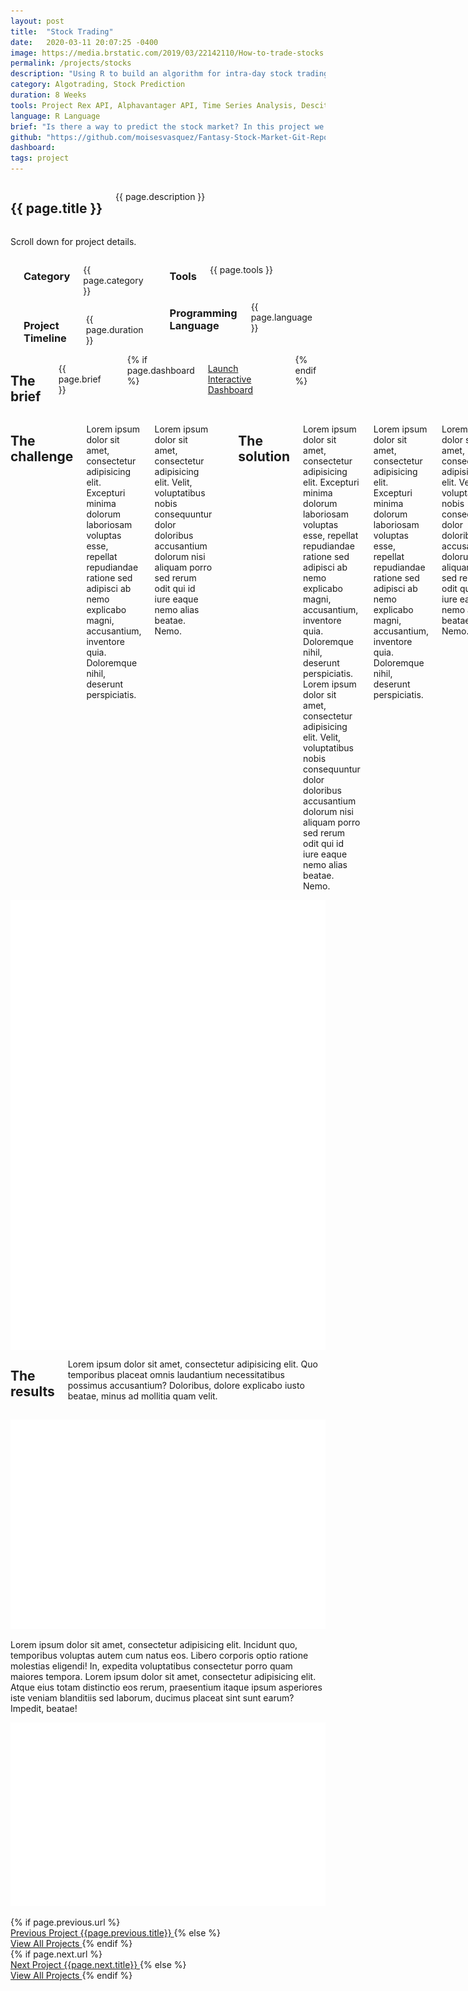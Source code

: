 ```yaml
---
layout: post
title:  "Stock Trading"
date:   2020-03-11 20:07:25 -0400
image: https://media.brstatic.com/2019/03/22142110/How-to-trade-stocks.jpg
permalink: /projects/stocks
description: "Using R to build an algorithm for intra-day stock trading."
category: Algotrading, Stock Prediction
duration: 8 Weeks
tools: Project Rex API, Alphavantager API, Time Series Analysis, Descition Tree
language: R Language
brief: "Is there a way to predict the stock market? In this project we attempted to do so as part of a Fantasy Stock competition. Using prediction models and machine learning algorithms, my team and I where able to accurately predict and make more than 250 successful buy/sell decisions each day of the competition."
github: "https://github.com/moisesvasquez/Fantasy-Stock-Market-Git-Repo"
dashboard:
tags: project
---
```

<div class="case-header">
  <div class="media-wrapper">
    <div class="case-header-image" style="background: linear-gradient(rgba(97,97,97,.6), rgba(97,97,97,.6)), url({{page.image}}) center center no-repeat;background-size: cover;"></div>
    <div class="image-overlay"></div>
  </div>
    <div class="case-title">
      <div class="row">
          <div class="large-8 columns">
            <h2>{{ page.title }} </h2>
            <p>{{ page.description }}</p>
          </div>
      </div>
    </div>
  <p class="action-hint">
    <span class="scroll-down">
      Scroll down for project details.
      <i class="icon-arrows-slim-down"></i>
    </span>
  </p>
</div>
<div class="case-study-content">
    <div class="full">
        <div class="large-6 columns">
          <div class="row">
            <div class="large-5 columns">
              <div class="spacing"></div>
              <h3 class="meta-title">Category</h3>
              <p class="meta-data">{{ page.category }}</p>
            </div>
            <div class="large-7 columns">
              <div class="spacing"></div>
              <h3 class="meta-title">Project Timeline</h3>
              <p class="meta-data">{{ page.duration }}</p>
            </div>
          </div>
          <div class="spacing"></div>
          <div class="row">
            <div class="large-5 columns">
              <h3 class="meta-title">Tools</h3>
              <p class="meta-data">{{ page.tools }}</p>
            </div>
            <div class="large-7 columns">
              <h3 class="meta-title">Programming Language</h3>
              <p class="meta-data">{{ page.language }}</p>
            </div>
          </div>
          <div class="four spacing"></div>
        </div>
        <div class="large-6 columns">
          <h2 class="colored-title">The brief</h2>
          <p class="big-text">{{ page.brief }}</p>
          <div class="spacing"></div>
          {% if page.dashboard %}
          <p>
            <a href="{{ page.dashboard }}" target="_blank" class="boxed button black launch">Launch Interactive Dashboard <i class="icon-arrows-slim-right"></i> </a>
          </p>
          {% endif %}
        </div>
    </div>
    <div class="full light-grey">
        <div class="large-6 columns">
          <h2>The challenge</h2>
          <p>Lorem ipsum dolor sit amet, consectetur adipisicing elit. Excepturi minima dolorum laboriosam voluptas esse, repellat repudiandae ratione sed adipisci ab nemo explicabo magni, accusantium, inventore quia. Doloremque nihil, deserunt perspiciatis.</p>
          <p>Lorem ipsum dolor sit amet, consectetur adipisicing elit. Velit, voluptatibus nobis consequuntur dolor doloribus accusantium dolorum nisi aliquam porro sed rerum odit qui id iure eaque nemo alias beatae. Nemo.</p>
          <div class="four spacing"></div>
          <h2>The solution</h2>
          <p>Lorem ipsum dolor sit amet, consectetur adipisicing elit. Excepturi minima dolorum laboriosam voluptas esse, repellat repudiandae ratione sed adipisci ab nemo explicabo magni, accusantium, inventore quia. Doloremque nihil, deserunt perspiciatis.
          Lorem ipsum dolor sit amet, consectetur adipisicing elit. Velit, voluptatibus nobis consequuntur dolor doloribus accusantium dolorum nisi aliquam porro sed rerum odit qui id iure eaque nemo alias beatae. Nemo.</p>
          <p>Lorem ipsum dolor sit amet, consectetur adipisicing elit. Excepturi minima dolorum laboriosam voluptas esse, repellat repudiandae ratione sed adipisci ab nemo explicabo magni, accusantium, inventore quia. Doloremque nihil, deserunt perspiciatis.</p>
          <p>Lorem ipsum dolor sit amet, consectetur adipisicing elit. Velit, voluptatibus nobis consequuntur dolor doloribus accusantium dolorum nisi aliquam porro sed rerum odit qui id iure eaque nemo alias beatae. Nemo.</p>
          <p>Lorem ipsum dolor sit amet, consectetur adipisicing elit. Excepturi minima dolorum laboriosam voluptas esse, repellat repudiandae ratione sed adipisci ab nemo explicabo magni, accusantium, inventore quia. Doloremque nihil, deserunt perspiciatis.
          Lorem ipsum dolor sit amet, consectetur adipisicing elit. Velit, voluptatibus nobis consequuntur dolor doloribus accusantium dolorum nisi aliquam porro sed rerum odit qui id iure eaque nemo alias beatae. Nemo.</p>
          <p>Lorem ipsum dolor sit amet, consectetur adipisicing elit. Excepturi minima dolorum laboriosam voluptas esse, repellat repudiandae ratione sed adipisci ab nemo explicabo magni, accusantium, inventore quia. Doloremque nihil, deserunt perspiciatis.</p>
          <p>Lorem ipsum dolor sit amet, consectetur adipisicing elit. Velit, voluptatibus nobis consequuntur dolor doloribus accusantium dolorum nisi aliquam porro sed rerum odit qui id iure eaque nemo alias beatae. Nemo.</p>
                    <div class="spacing"></div>
          {% if page.github %}
          <p>
            <a href="{{ page.github }}" class="boxed button black launch"><i class='fa fa-github'></i> View on GitHub</a>
          </p>
          {% endif %}
        </div>
        <div class="large-6 columns">
          <img src="../assets/images/@stock/iphones.png" alt="">
        </div>
    </div>
    <div class="full">
      <div class="large-12 columns">
        <h2>The results</h2>
        <p class="big-text">Lorem ipsum dolor sit amet, consectetur adipisicing elit. Quo temporibus placeat omnis laudantium necessitatibus possimus accusantium? Doloribus, dolore explicabo iusto beatae, minus ad mollitia quam velit.</p>
      </div>
    </div>
    <div class="full colored-bg red">
      <p class="centered-text">
        <img src="../assets/images/@stock/result-1.png" alt="">
      </p>
    </div>
    <div class="full">
      <p class="big-text">Lorem ipsum dolor sit amet, consectetur adipisicing elit. Incidunt quo, temporibus voluptas autem cum natus eos. Libero corporis optio ratione molestias eligendi! In, expedita voluptatibus consectetur porro quam maiores tempora. Lorem ipsum dolor sit amet, consectetur adipisicing elit. Atque eius totam distinctio eos rerum, praesentium itaque ipsum asperiores iste veniam blanditiis sed laborum, ducimus placeat sint sunt earum? Impedit, beatae!
      </p>
    </div>
    <div class="full colored-bg purple">
      <p class="centered-text">
        <img src="../assets/images/@stock/result-2.png" alt="">
      </p>
    </div>
    <!--PAGINATION-->
    <div class="case-nav">
      <div class="large-6 columns">
          <div class="item small-nav previous">
          {% if page.previous.url %}
            <a href="{{page.previous.url}}">
              <div class="circle-wrap">
                <div class="media work-1"></div>
              </div>
              <span class="nav-title">
                <span class="sub-title">
                    Previous Project
                </span>
                <span class="title">
                    {{page.previous.title}}
                </span>
              </span>
            </a>
            {% else %}
            <a href="/projects">
              <div class="circle-wrap">
                <div class="media work-2"></div>
              </div>
              <span class="nav-title">
                <span class="sub-title">
                    View All Projects
                </span>
              </span>
            </a>
            {% endif %}
          </div>
      </div>
      <div class="large-6 columns">
          <div class="item small-nav next">
          {% if page.next.url %}
            <a href="{{page.next.url}}">
              <div class="circle-wrap">
                <div class="media work-2"></div>
              </div>
              <span class="nav-title">
                <span class="sub-title">
                    Next Project
                </span>
                <span class="title">
                    {{page.next.title}}
                </span>
              </span>
            </a>
            {% else %}
            <a href="/projects">
              <div class="circle-wrap">
                <div class="media work-2"></div>
              </div>
              <span class="nav-title">
                <span class="sub-title">
                    View All Projects
                </span>
              </span>
            </a>
            {% endif %}
          </div>
      </div>
    </div>
</div>
<script src="../bower_components/js/jquery/dist/jquery.js"></script>
<script src="../bower_components/js/foundation-sites/dist/assets/js/foundation.js"></script>
<script src="../bower_components/js/countto/jquery.countTo.js"></script>
<script src="../assets/js/jquery.appear.js"></script>
<script src="../assets/js/slick.min.js" type="text/javascript"></script>
<script src="../assets/js/app.js"></script>
</body>
</html>